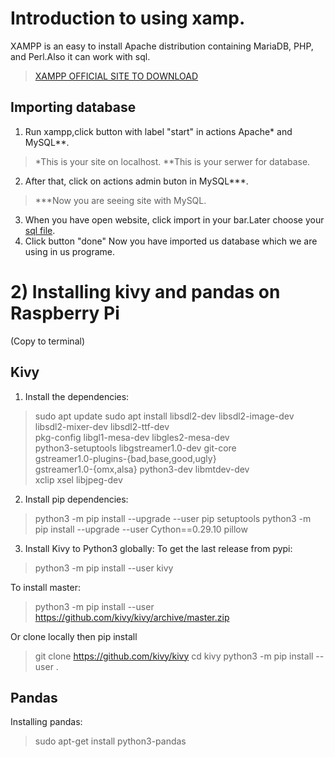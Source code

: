 # Introduction to using xamp.
XAMPP is an easy to install Apache distribution containing MariaDB, PHP, and Perl.Also it can work with sql.
> [XAMPP OFFICIAL SITE TO DOWNLOAD](https://www.apachefriends.org/pl/index.html)

## Importing database
1. Run xampp,click button with label "start" in actions Apache* and MySQL**.

>*This is your site on localhost.
>**This is your serwer for database.
2. After that, click on actions admin buton in MySQL***.
>***Now you are seeing site with MySQL.
3. When you have open website, click import in your bar.Later choose your [sql file](https://gitlab.com/sajdak.radoslaw/moyoband/tree/master/Application%20project/DataBase.sql).
4. Click button "done"
Now you have imported us database which we are using in us programe.


# 2) Installing kivy and pandas on Raspberry Pi
(Copy to terminal)
## Kivy

1. Install the dependencies:
>sudo apt update
>sudo apt install libsdl2-dev libsdl2-image-dev libsdl2-mixer-dev libsdl2-ttf-dev \
>   pkg-config libgl1-mesa-dev libgles2-mesa-dev \
>   python3-setuptools libgstreamer1.0-dev git-core \
>   gstreamer1.0-plugins-{bad,base,good,ugly} \
>   gstreamer1.0-{omx,alsa} python3-dev libmtdev-dev \
>   xclip xsel libjpeg-dev
2. Install pip dependencies:
>python3 -m pip install --upgrade --user pip setuptools
>python3 -m pip install --upgrade --user Cython==0.29.10 pillow
3. Install Kivy to Python3 globally:
To get the last release from pypi:
>python3 -m pip install --user kivy

To install master:
>python3 -m pip install --user https://github.com/kivy/kivy/archive/master.zip

Or clone locally then pip install
>git clone https://github.com/kivy/kivy
>cd kivy
>python3 -m pip install --user .

## Pandas

Installing pandas:
>sudo apt-get install python3-pandas